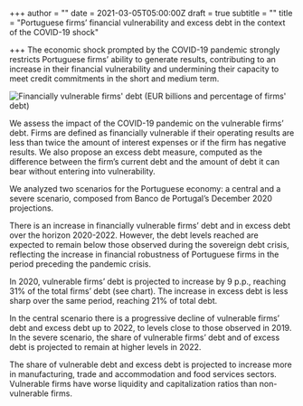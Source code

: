 +++
author = ""
date = 2021-03-05T05:00:00Z
draft = true
subtitle = ""
title = "Portuguese firms’ financial vulnerability and excess debt in the context of the COVID-19 shock"

+++
The economic shock prompted by the COVID-19 pandemic strongly restricts Portuguese firms’ ability to generate results, contributing to an increase in their financial vulnerability and undermining their capacity to meet credit commitments in the short and medium term.

![](/v1614966724/research_report/Screen_Shot_2021-03-05_at_12.51.31_PM_e6jngm.png "Financially vulnerable firms' debt (EUR billions and percentage of firms' debt)")

We assess the impact of the COVID-19 pandemic on the vulnerable firms’ debt. Firms are defined as financially vulnerable if their operating results are less than twice the amount of interest expenses or if the firm has negative results. We also propose an excess debt measure, computed as the difference between the firm’s current debt and the amount of debt it can bear without entering into vulnerability.

We analyzed two scenarios for the Portuguese economy: a central and a severe scenario, composed from Banco de Portugal’s December 2020 projections.

There is an increase in financially vulnerable firms’ debt and in excess debt over the horizon 2020-2022. However, the debt levels reached are expected to remain below those observed during the sovereign debt crisis, reflecting the increase in financial robustness of Portuguese firms in the period preceding the pandemic crisis.

In 2020, vulnerable firms’ debt is projected to increase by 9 p.p., reaching 31% of the total firms’ debt (see chart). The increase in excess debt is less sharp over the same period, reaching 21% of total debt.

In the central scenario there is a progressive decline of vulnerable firms’ debt and excess debt up to 2022, to levels close to those observed in 2019. In the severe scenario, the share of vulnerable firms’ debt and of excess debt is projected to remain at higher levels in 2022.

The share of vulnerable debt and excess debt is projected to increase more in manufacturing, trade and accommodation and food services sectors. Vulnerable firms have worse liquidity and capitalization ratios than non-vulnerable firms.